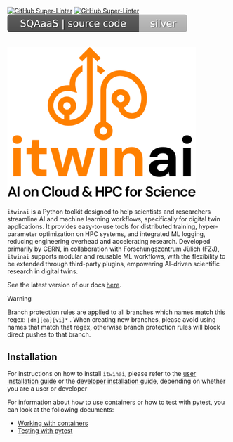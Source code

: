 [![GitHub Super-Linter](https://github.com/interTwin-eu/T6.5-AI-and-ML/actions/workflows/lint.yml/badge.svg)](https://github.com/marketplace/actions/super-linter)
[![GitHub Super-Linter](https://github.com/interTwin-eu/T6.5-AI-and-ML/actions/workflows/check-links.yml/badge.svg)](https://github.com/marketplace/actions/markdown-link-check)
 [![SQAaaS source code](https://github.com/EOSC-synergy/itwinai.assess.sqaaas/raw/main/.badge/status_shields.svg)](https://sqaaas.eosc-synergy.eu/#/full-assessment/report/https://raw.githubusercontent.com/eosc-synergy/itwinai.assess.sqaaas/main/.report/assessment_output.json)

<!-- markdownlint-disable MD033 -->
<br>

<picture>
  <source media="(prefers-color-scheme: dark)" srcset="./docs/images/icon-itwinai-orange-white-subtitle.png">
  <img src="./docs/images/icon-itwinai-orange-black-subtitle.png" alt="itwinai-icon" width="430">
</picture>

<br>
<!-- markdownlint-enable MD033 -->



`itwinai` is a Python toolkit designed to help scientists and researchers streamline AI and machine learning
workflows, specifically for digital twin applications. It provides easy-to-use tools for distributed training,
hyper-parameter optimization on HPC systems, and integrated ML logging, reducing engineering overhead and accelerating
research. Developed primarily by CERN, in collaboration with Forschungszentrum Jülich (FZJ), `itwinai` supports modular
and reusable ML workflows, with the flexibility to be extended through third-party plugins, empowering AI-driven scientific
research in digital twins.

See the latest version of our docs [here](https://itwinai.readthedocs.io/).

> [!WARNING]
> Branch protection rules are applied to all branches which names
> match this regex: `[dm][ea][vi]*` . When creating new branches,
> please avoid using names that match that regex, otherwise branch
> protection rules will block direct pushes to that branch.

## Installation

For instructions on how to install `itwinai`, please refer to the
[user installation guide](https://itwinai.readthedocs.io/latest/installation/user_installation.html)
or the
[developer installation guide](https://itwinai.readthedocs.io/latest/installation/developer_installation.html),
depending on whether you are a user or developer

For information about how to use containers or how to test with pytest, you can look
at the following documents:

- [Working with containers](/docs/working-with-containers.md)
- [Testing with pytest](/docs/testing-with-pytest.md)
